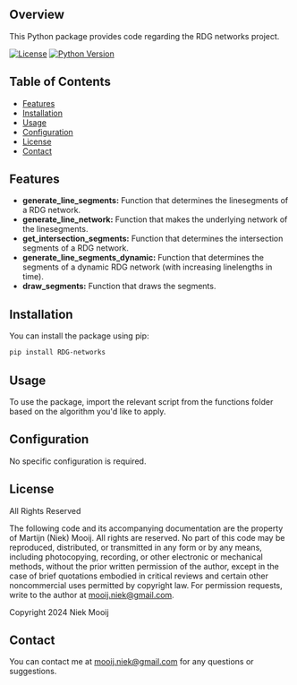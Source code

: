 ## Overview

This Python package provides code regarding the RDG networks project.

[![License](https://img.shields.io/badge/license-MIT-blue.svg)](https://opensource.org/licenses/MIT)
[![Python Version](https://img.shields.io/badge/python-3.6%2B-blue.svg)](https://www.python.org/downloads/)

## Table of Contents

- [Features](#features)
- [Installation](#installation)
- [Usage](#usage)
- [Configuration](#configuration)
- [License](#license)
- [Contact](#contact)

## Features

- **generate_line_segments:** Function that determines the linesegments of a RDG network.
- **generate_line_network:** Function that makes the underlying network of the linesegments.
- **get_intersection_segments:** Function that determines the intersection segments of a RDG network.
- **generate_line_segments_dynamic:** Function that determines the segments of a dynamic RDG network (with increasing linelengths in time).
- **draw_segments:** Function that draws the segments.


## Installation
You can install the package using pip:

```bash
pip install RDG-networks
```

## Usage
To use the package, import the relevant script from the functions folder based on the algorithm you'd like to apply.

## Configuration
No specific configuration is required.

## License
All Rights Reserved

The following code and its accompanying documentation are the property of Martijn (Niek) Mooij. All rights are reserved. No part of this code may be reproduced, distributed, or transmitted in any form or by any means, including photocopying, recording, or other electronic or mechanical methods, without the prior written permission of the author, except in the case of brief quotations embodied in critical reviews and certain other noncommercial uses permitted by copyright law. For permission requests, write to the author at mooij.niek@gmail.com.

Copyright 2024 Niek Mooij

## Contact
You can contact me at mooij.niek@gmail.com for any questions or suggestions.